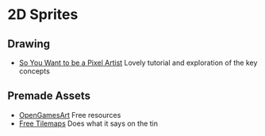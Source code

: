 # 2D Sprites

## Drawing

 - [So You Want to be a Pixel Artist](http://www.yarrninja.com/pixeltutorial/index.html) Lovely tutorial and exploration of the key concepts

## Premade Assets

 - [OpenGamesArt](https://opengameart.org) Free resources
 - [Free Tilemaps](https://rpg.hamsterrepublic.com/ohrrpgce/Free_Tilemaps) Does what it says on the tin
 
